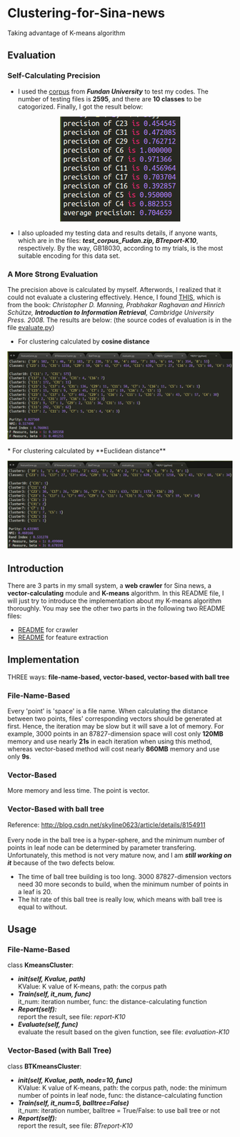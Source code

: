 # Clustering-for-Sina-news
Taking advantage of K-means algorithm

## Evaluation
### Self-Calculating Precision
* I used the [corpus](http://www.nlpir.org/?action-viewnews-itemid-103) from _**Fundan University**_ to test my codes. The number of testing files is **2595**, and there are **10 classes** to be catogorized. Finally, I got the result below:<br>

<p align="center"><img src="https://github.com/MeteorYee/Clustering-for-Sina-news/blob/master/images/K-means-precision.png" /></p>

* I also uploaded my testing data and results details, if anyone wants, which are in the files: _**test_corpus_Fudan.zip, BTreport-K10**_, respectively. By the way, GB18030, according to my trials, is the most suitable encoding for this data set.

### A More Strong Evaluation
The precision above is calculated by myself. Afterwords, I realized that it could not evaluate a clustering effectively. Hence, I found [THIS](http://nlp.stanford.edu/IR-book/html/htmledition/evaluation-of-clustering-1.html), which is from the book: _Christopher D. Manning, Prabhakar Raghavan and Hinrich Schütze, **Introduction to Information Retrieval**, Cambridge University Press. 2008._ The results are below: (the source codes of evaluation is in the file [evaluate.py](https://github.com/MeteorYee/Clustering-for-Sina-news/blob/master/evaluate.py))
* For clustering calculated by **cosine distance**<br>
<p align="center"><img src="https://github.com/MeteorYee/Clustering-for-Sina-news/blob/master/images/Cos-BTK-10.png" /></p>
* For clustering calculated by **Euclidean distance**<br>
<p align="center"><img src="https://github.com/MeteorYee/Clustering-for-Sina-news/blob/master/images/Euc-BTK-10.png" /></p>

## Introduction
There are 3 parts in my small system, a **web crawler** for Sina news, a **vector-calculating** module and **K-means** algorithm. In this README file, I will just try to introduce the implementation about my K-means algorithm thoroughly. You may see the other two parts in the following two README files:<br>
* [README](https://github.com/MeteorYee/Clustering-for-Sina-news/tree/master/mycrawler) for crawler
* [README](https://github.com/MeteorYee/Clustering-for-Sina-news/tree/master/feature_extraction) for feature extraction

## Implementation
THREE ways: **file-name-based, vector-based, vector-based with ball tree**
### File-Name-Based
Every 'point' is 'space' is a file name. When calculating the distance between two points, files' corresponding vectors should be generated at first. Hence, the iteration may be slow but it will save a lot of memory. For example, 3000 points in an 87827-dimension space will cost only **120MB** memory and use nearly **21s** in each iteration when using this method, whereas vector-based method will cost nearly **860MB** memory and use only **9s**.
### Vector-Based
More memory and less time. The point is vector.
### Vector-Based with ball tree
Reference: http://blog.csdn.net/skyline0623/article/details/8154911<br><br>
Every node in the ball tree is a hyper-sphere, and the minimum number of points in leaf node can be determined by parameter transfering. Unfortunately, this method is not very mature now, and I am _**still working on it**_ because of the two defects below.
* The time of ball tree building is too long. 3000 87827-dimension vectors need 30 more seconds to build, when the minimum number of points in a leaf is 20.
* The hit rate of this ball tree is really low, which means with ball tree is equal to without.

## Usage
### File-Name-Based
class **KmeansCluster**:<br>
* _**init(self, Kvalue, path)**_<br>
KValue: K value of K-means, path: the corpus path
* _**Train(self, it_num, func)**_<br>
it_num: iteration number, func: the distance-calculating function
* _**Report(self):**_<br>
report the result, see file: _report-K10_
* _**Evaluate(self, func)**_<br>
evaluate the result based on the given function, see file: _evaluation-K10_

### Vector-Based (with Ball Tree)
class **BTKmeansCluster**:<br>
* _**init(self, Kvalue, path, node=10, func)**_<br>
KValue: K value of K-means, path: the corpus path, node: the minimum number of points in leaf node, func: the distance-calculating function
* _**Train(self, it_num=5, balltree=False)**_<br>
it_num: iteration number, balltree = True/False: to use ball tree or not
* _**Report(self):**_<br>
report the result, see file: _BTreport-K10_
